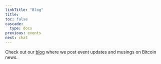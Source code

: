 ```yaml
---
linkTitle: "Blog"
title: 
toc: false
cascade:
  type: docs
previous: events
next: chat
---
```


Check out our [blog](https://blog.sdbitcoiners.com) where we post event updates and musings on Bitcoin news.
